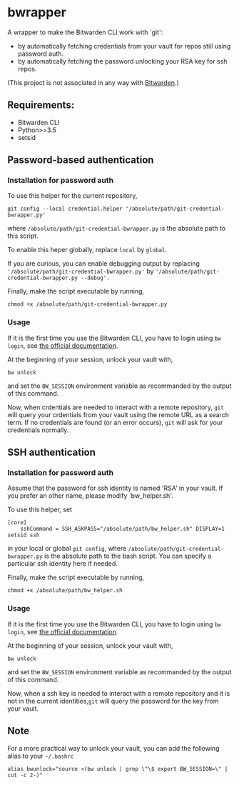 # bwrapper
A wrapper to make the Bitwarden CLI work with `git':
- by automatically fetching credentials from your vault for repos still using password auth.
- by automatically fetching the password unlocking your RSA key for ssh repos.

(This project is not associated in any way with [Bitwarden](https://bitwarden.com/).)

## Requirements:
- Bitwarden CLI
- Python>=3.5
- setsid

## Password-based authentication
### Installation for password auth
To use this helper for the current repository,
```
git config --local credential.helper '/absolute/path/git-credential-bwrapper.py'
```
where `/absolute/path/git-credential-bwrapper.py` is the absolute path to this script.

To enable this heper globally, replace `local` by `global`.

If you are curious, you can enable debugging output by replacing `'/absolute/path/git-credential-bwrapper.py'` by `'/absolute/path/git-credential-bwrapper.py --debug'.`

Finally, make the script executable by running,
```
chmod +x /absolute/path/git-credential-bwrapper.py
```

### Usage
If it is the first time you use the Bitwarden CLI, you have to login using `bw login`, see [the official documentation](https://bitwarden.com/help/article/cli/).

At the beginning of your session, unlock your vault with,
```
bw unlock
```
and set the `BW_SESSION` environment variable as recommanded by the output of this command.

Now, when crdentials are needed to interact with a remote repository, `git` will query your crdentials from your vault using the remote URL as a search term. If no credentials are found (or an error occurs), `git` will ask for your credentials normally.

## SSH authentication
### Installation for password auth
Assume that the password for ssh identity is named 'RSA' in your vault. If you prefer an other name, please modify `bw_helper.sh'.

To use this helper, set 
```
[core]
    sshCommand = SSH_ASKPASS="/absolute/path/bw_helper.sh" DISPLAY=1 setsid ssh
```
in your local or global  `git config`, where `/absolute/path/git-credential-bwrapper.py` is the absolute path to the bash script. You can specify a particular ssh identity here if needed.

Finally, make the script executable by running,
```
chmod +x /absolute/path/bw_helper.sh
```

### Usage
If it is the first time you use the Bitwarden CLI, you have to login using `bw login`, see [the official documentation](https://bitwarden.com/help/article/cli/).

At the beginning of your session, unlock your vault with,
```
bw unlock
```
and set the `BW_SESSION` environment variable as recommanded by the output of this command.

Now, when a ssh key is needed to interact with a remote repository and it is not in the current identities,`git` will query the password for the key from your vault.

## Note
For a more practical way to unlock your vault, you can add the following alias to your `~/.bashrc`
```
alias bwunlock="source <(bw unlock | grep \"\$ export BW_SESSION=\" | cut -c 2-)"
```
